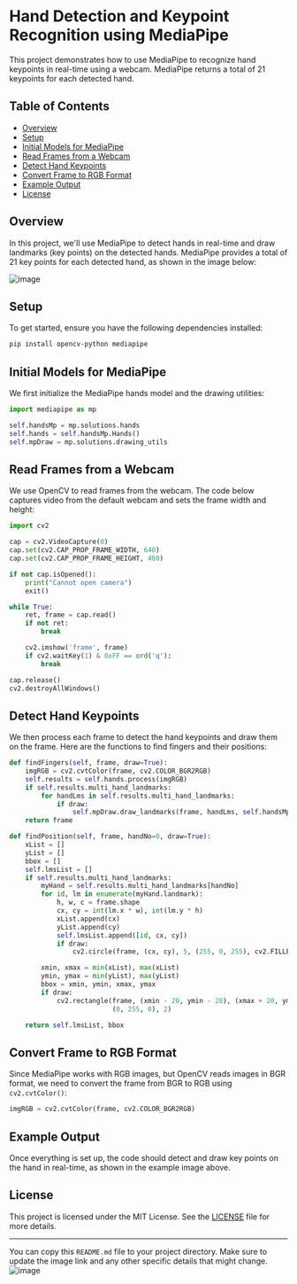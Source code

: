 # Hand Detection and Keypoint Recognition using MediaPipe

This project demonstrates how to use MediaPipe to recognize hand keypoints in real-time using a webcam. MediaPipe returns a total of 21 keypoints for each detected hand.

## Table of Contents
- [Overview](#overview)
- [Setup](#setup)
- [Initial Models for MediaPipe](#initial-models-for-mediapipe)
- [Read Frames from a Webcam](#read-frames-from-a-webcam)
- [Detect Hand Keypoints](#detect-hand-keypoints)
- [Convert Frame to RGB Format](#convert-frame-to-rgb-format)
- [Example Output](#example-output)
- [License](#license)

## Overview

In this project, we'll use MediaPipe to detect hands in real-time and draw landmarks (key points) on the detected hands. MediaPipe provides a total of 21 key points for each detected hand, as shown in the image below:

![image](https://github.com/user-attachments/assets/ad1f7941-db47-40cf-b6cf-9ee4040c72b0)

## Setup

To get started, ensure you have the following dependencies installed:

```bash
pip install opencv-python mediapipe
```

## Initial Models for MediaPipe

We first initialize the MediaPipe hands model and the drawing utilities:

```python
import mediapipe as mp

self.handsMp = mp.solutions.hands
self.hands = self.handsMp.Hands()
self.mpDraw = mp.solutions.drawing_utils
```

## Read Frames from a Webcam

We use OpenCV to read frames from the webcam. The code below captures video from the default webcam and sets the frame width and height:

```python
import cv2

cap = cv2.VideoCapture(0)
cap.set(cv2.CAP_PROP_FRAME_WIDTH, 640)
cap.set(cv2.CAP_PROP_FRAME_HEIGHT, 480)

if not cap.isOpened():
    print("Cannot open camera")
    exit()

while True:
    ret, frame = cap.read()
    if not ret:
        break

    cv2.imshow('frame', frame)
    if cv2.waitKey(1) & 0xFF == ord('q'):
        break

cap.release()
cv2.destroyAllWindows()
```

## Detect Hand Keypoints

We then process each frame to detect the hand keypoints and draw them on the frame. Here are the functions to find fingers and their positions:

```python
def findFingers(self, frame, draw=True):
    imgRGB = cv2.cvtColor(frame, cv2.COLOR_BGR2RGB)
    self.results = self.hands.process(imgRGB)  
    if self.results.multi_hand_landmarks: 
        for handLms in self.results.multi_hand_landmarks:
            if draw:
                self.mpDraw.draw_landmarks(frame, handLms, self.handsMp.HAND_CONNECTIONS)
    return frame

def findPosition(self, frame, handNo=0, draw=True):
    xList = []
    yList = []
    bbox = []
    self.lmsList = []
    if self.results.multi_hand_landmarks:
        myHand = self.results.multi_hand_landmarks[handNo]
        for id, lm in enumerate(myHand.landmark):
            h, w, c = frame.shape
            cx, cy = int(lm.x * w), int(lm.y * h)
            xList.append(cx)
            yList.append(cy)
            self.lmsList.append([id, cx, cy])
            if draw:
                cv2.circle(frame, (cx, cy), 5, (255, 0, 255), cv2.FILLED)

        xmin, xmax = min(xList), max(xList)
        ymin, ymax = min(yList), max(yList)
        bbox = xmin, ymin, xmax, ymax
        if draw:
            cv2.rectangle(frame, (xmin - 20, ymin - 20), (xmax + 20, ymax + 20),
                          (0, 255, 0), 2)

    return self.lmsList, bbox
```

## Convert Frame to RGB Format

Since MediaPipe works with RGB images, but OpenCV reads images in BGR format, we need to convert the frame from BGR to RGB using `cv2.cvtColor()`:

```python
imgRGB = cv2.cvtColor(frame, cv2.COLOR_BGR2RGB)
```

## Example Output

Once everything is set up, the code should detect and draw key points on the hand in real-time, as shown in the example image above.

## License

This project is licensed under the MIT License. See the [LICENSE](LICENSE) file for more details.

---

You can copy this `README.md` file to your project directory. Make sure to update the image link and any other specific details that might change.
![image](https://github.com/user-attachments/assets/754e1f41-53f7-4b74-a13a-20c7b96b1dd5)
